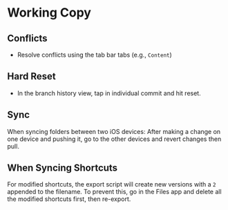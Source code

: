 # Working Copy

## Conflicts

- Resolve conflicts using the tab bar tabs (e.g., `Content`)

## Hard Reset

- In the branch history view, tap in individual commit and hit reset.

## Sync

When syncing folders between two iOS devices: After making a change on one device and pushing it, go to the other devices and revert changes then pull.

## When Syncing Shortcuts

For modified shortcuts, the export script will create new versions with a `2` appended to the filename. To prevent this, go in the Files app and delete all the modified shortcuts first, then re-export.
